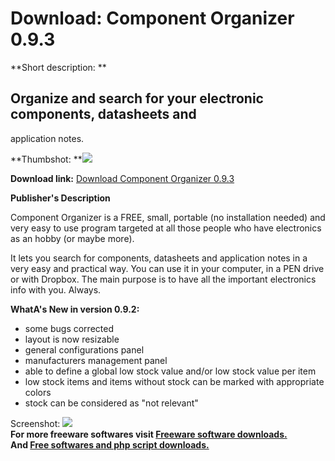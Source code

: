 # Download: Component Organizer 0.9.3

**Short description: **

## Organize and search for your electronic components, datasheets and
application notes.

  
**Thumbshot: **![](http://www.freewarefiles.com/screenshot/cmpnt_orgnzr_md.jpg)   
  
**Download link:** [Download Component Organizer 0.9.3](http://freesoftwares.boysofts.com/Component-Organizer_program_64613.html)  
  

**Publisher's Description**  
  

Component Organizer is a FREE, small, portable (no installation needed) and
very easy to use program targeted at all those people who have electronics as
an hobby (or maybe more).

It lets you search for components, datasheets and application notes in a very
easy and practical way. You can use it in your computer, in a PEN drive or
with Dropbox. The main purpose is to have all the important electronics info
with you. Always.

**WhatA's New in version 0.9.2:**

  * some bugs corrected 
  * layout is now resizable 
  * general configurations panel 
  * manufacturers management panel 
  * able to define a global low stock value and/or low stock value per item 
  * low stock items and items without stock can be marked with appropriate colors 
  * stock can be considered as "not relevant" 

  
  
Screenshot: ![](http://www.freewarefiles.com/screenshot/cmpnt_orgnzr.jpg)  
**For more freeware softwares visit [Freeware software downloads.](http://freesoftwares.boysofts.com/)**   
**And [Free softwares and php script downloads.](http://www.boysofts.com/)**

